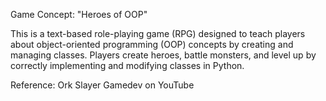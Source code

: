 Game Concept: "Heroes of OOP"

This is a text-based role-playing game (RPG) designed to teach players about object-oriented programming (OOP) concepts by creating and managing classes. Players create heroes, battle monsters, and level up by correctly implementing and modifying classes in Python.

Reference: Ork Slayer Gamedev on YouTube